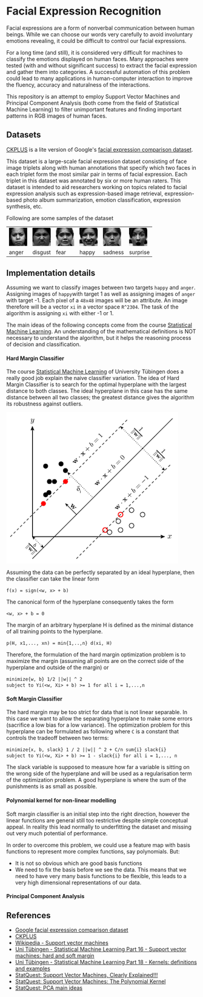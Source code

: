 # Facial Expression Recognition

Facial expressions are a form of nonverbal communication between human beings. While we can choose our words very carefully 
to avoid involuntary emotions revealing, it could be difficult to control our facial expressions. 

For a long time (and still), it is considered very difficult for machines to classify the emotions displayed on human faces. Many
approaches were tested (with and without significant success) to extract the facial expression and gather them into categories. A successful
automation of this problem could lead to many applications in human-computer interaction to improve the fluency, accuracy and naturalness 
of the interactions.

This repository is an attempt to employ Support Vector Machines and Principal Component Analysis (both come from the field of 
Statistical Machine Learning) to filter unimportant features and finding important patterns in RGB images of human faces.

## Datasets

[CKPLUS](https://www.kaggle.com/shawon10/ckplus) is a lite version of Google's [facial expression comparison dataset](https://research.google/tools/datasets/google-facial-expression/).

This dataset is a large-scale facial expression dataset consisting of face image triplets along with human annotations that specify which two faces in each triplet 
form the most similar pair in terms of facial expression. Each triplet in this dataset was annotated by six or more human raters. This dataset is intended to aid researchers working on 
topics related to facial expression analysis such as expression-based image retrieval, expression-based photo album summarization, emotion classification, expression synthesis, etc.

Following are some samples of the dataset

<table style="width:100%">
  <tr>
    <td><img src="data/anger/S022_005_00000032.png"></td>
    <td><img src="data/disgust/S005_001_00000010.png"></td>
    <td><img src="data/fear/S011_003_00000013.png"></td>
    <td><img src="data/happy/S010_006_00000014.png"></td>
    <td><img src="data/sadness/S011_002_00000021.png"></td>
    <td><img src="data/surprise/S010_002_00000013.png"></td>
  </tr>
  <tr>
    <td>anger</td>
    <td>disgust</td>
    <td>fear</td>
    <td>happy</td>
    <td>sadness</td>
    <td>surprise</td>
  </tr>
</table>

## Implementation details

Assuming we want to classify images between two targets `happy` and `anger`. Assigning images of `happy`with target 1 as well 
as assigning images of `anger` with target -1. Each pixel of a `48x48` images will be an attribute. An image therefore 
will be a vector `xi` in a vector space `R^2304`. The task of the algorithm is assigning `xi` with either -1 or 1.  

The main ideas of the following concepts come from the course [Statistical Machine Learning](https://www.youtube.com/playlist?list=PL05umP7R6ij2XCvrRzLokX6EoHWaGA2cC). 
An understanding of the mathematical definitions is NOT necessary to understand the algorithm, but it helps the reasoning process of decision and classification.

#### Hard Margin Classifier 

The course [Statistical Machine Learning](https://www.youtube.com/watch?v=0cZwSzsE-UA&list=PL05umP7R6ij2XCvrRzLokX6EoHWaGA2cC&index=18) of University Tübingen 
does a really good job explain the naive classifier variation. The idea of Hard Margin Classifier is to search for the 
optimal hyperplane with the largest distance to both classes. The ideal hyperplane in this case has the same distance between
all two classes; the greatest distance gives the algorithm its robustness against outliers.   

<img src="data/hard-margins.png" height="400px" align="center">

Assuming the data can be perfectly separated by an ideal hyperplane, then the classifier can take the linear form

```
f(x) = sign(<w, x> + b)
```

The canonical form of the hyperplane consequently takes the form

```
<w, x> + b = 0
```

The margin of an arbitrary hyperplane H is defined as the minimal distance of all training points to the hyperplane.

```
p(H, x1,..., xn) = min{1,..,n} d(xi, H)
```

Therefore, the formulation of the hard margin optimization problem is to maximize the margin (assuming all points 
are on the correct side of the hyperplane and outside of the margin) or 

```
minimize{w, b} 1/2 ||w|| ^ 2
subject to Yi(<w, Xi> + b) >= 1 for all i = 1,...,n
``` 

#### Soft Margin Classifier 

The hard margin may be too strict for data that is not linear separable. In this case we want to allow the separating
hyperplane to make some errors (sacrifice a low bias for a low variance). The optimization problem for this hyperplane 
can be formulated as following where `C` is a constant that controls the tradeoff between two terms:

```
minimize{x, b, slack} 1 / 2 ||w|| ^ 2 + C/n sum{i} slack{i}
subject to Yi(<w, Xi> + b) >= 1 - slack{i} for all i = 1,..., n 
```

The slack variable is supposed to measure how far a variable is sitting on the wrong side 
of the hyperplane and will be used as a regularisation term of the optimization problem. A good hyperplane is where the 
sum of the punishments is as small as possible.  

#### Polynomial kernel for non-linear modelling

Soft margin classifier is an initial step into the right direction, however the linear functions are general still too 
restrictive despite simple conceptual appeal. In reality this lead normally to underfitting the dataset and missing out 
very much potential of performance. 

In order to overcome this problem, we could use a feature map with basis functions to represent more complex functions, say
polynomials. But:
- It is not so obvious which are good basis functions
- We need to fix the basis before we see the data. This means that we need to have very many basis functions to be flexible, this 
leads to a very high dimensional representations of our data. 

#### Principal Component Analysis

## References
- [Google facial expression comparison dataset](https://research.google/tools/datasets/google-facial-expression/)
- [CKPLUS](https://www.kaggle.com/shawon10/ckplus)
- [Wikipedia - Support vector machines](https://de.wikipedia.org/wiki/Support_Vector_Machine)
- [Uni Tübingen - Statistical Machine Learning Part 16 - Support vector machines: hard and soft margin](https://www.youtube.com/watch?v=0cZwSzsE-UA&list=PL05umP7R6ij2XCvrRzLokX6EoHWaGA2cC&index=18)
- [Uni Tübingen - Statistical Machine Learning Part 18 - Kernels: definitions and examples](https://www.youtube.com/watch?v=ABOEE3ThPGQ&list=PL05umP7R6ij2XCvrRzLokX6EoHWaGA2cC&index=20)
- [StatQuest: Support Vector Machines, Clearly Explained!!!](https://www.youtube.com/watch?v=efR1C6CvhmE)
- [StatQuest: Support Vector Machines: The Polynomial Kernel](https://www.youtube.com/watch?v=Toet3EiSFcM)
- [StatQuest: PCA main ideas](https://www.youtube.com/watch?v=HMOI_lkzW08)